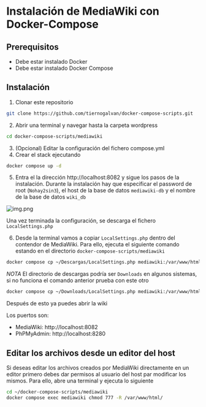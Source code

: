 # Instalación de MediaWiki con Docker-Compose

## Prerequisitos

- Debe estar instalado Docker
- Debe estar instalado Docker Compose

## Instalación

1. Clonar este repositorio  
```bash 
git clone https://github.com/tiernogalvan/docker-compose-scripts.git
``` 
2. Abrir una terminal y navegar hasta la carpeta wordpress
```bash 
cd docker-compose-scripts/mediawiki
```
3. (Opcional) Editar la configuración del fichero compose.yml
4. Crear el stack ejecutando
```bash 
docker compose up -d
```
5. Entra el la dirección http://localhost:8082 y sigue los pasos de la instalación. Durante la instalación hay que especificar el password de root (`Nohay2sin3`), el host de la base de datos `mediawiki-db` y el nombre de la base de datos `wiki_db`

![img.png](img.png)

Una vez terminada la configuración, se descarga el fichero `LocalSettings.php`

6. Desde la terminal vamos a copiar `LocalSettings.php` dentro del contendor de MediaWiki. Para ello, ejecuta el siguiente comando estando en el directorio `docker-compose-scripts/mediawiki`
```bash 
docker compose cp ~/Descargas/LocalSettings.php mediawiki:/var/www/html/LocalSettings.php
```
*NOTA* El directorio de descargas podría ser `Downloads` en algunos sistemas, si no funciona el comando anterior prueba con este otro
```bash 
docker compose cp ~/Downloads/LocalSettings.php mediawiki:/var/www/html/LocalSettings.php
```

Después de esto ya puedes abrir la wiki

Los puertos son:
- MediaWiki: http://localhost:8082
- PhPMyAdmin: http://localhost:8280

## Editar los archivos desde un editor del host

Si deseas editar los archivos creados por MediaWiki directamente en un editor primero debes dar permisos al usuario del host par modificar los mismos. Para ello, abre una terminal y ejecuta lo siguiente 
```bash 
cd ~/docker-compose-scripts/mediawiki
docker compose exec mediawiki chmod 777 -R /var/www/html/
```
